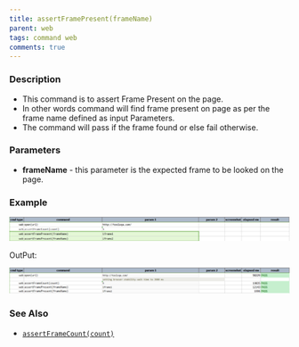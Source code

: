```yaml
---
title: assertFramePresent(frameName)
parent: web
tags: command web
comments: true
---
```



### Description

- This command is to assert Frame Present on the page.
- In other words command will find frame present on page as per the frame name defined as input Parameters.
- The command will pass if the frame found or else fail otherwise.

### Parameters

- **frameName** - this parameter is the expected frame to be looked on the page.

### Example

![](image/assertFramePresent_01.png)

OutPut:

![](image/assertFramePresent_02.png)

### See Also

- [`assertFrameCount(count)`](assertFrameCount(count).html)